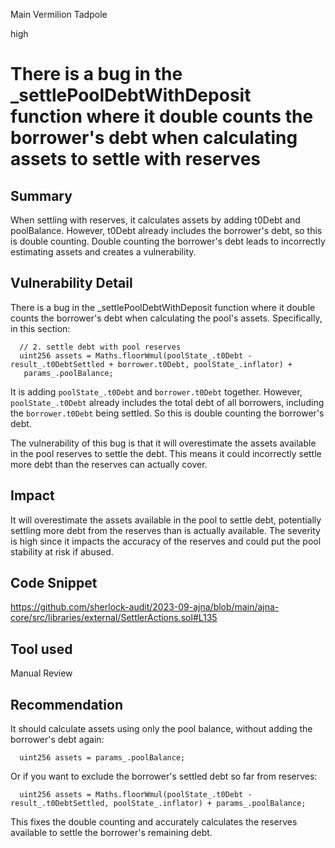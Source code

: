Main Vermilion Tadpole

high

# There is a bug in the _settlePoolDebtWithDeposit function where it double counts the borrower's debt when calculating assets to settle with reserves
## Summary
When settling with reserves, it calculates assets by adding t0Debt and poolBalance. However, t0Debt already includes the borrower's debt, so this is double counting. Double counting the borrower's debt leads to incorrectly estimating assets and creates a vulnerability. 
## Vulnerability Detail
There is a bug in the _settlePoolDebtWithDeposit function where it double counts the borrower's debt when calculating the pool's assets.
Specifically, in this section:

      // 2. settle debt with pool reserves
      uint256 assets = Maths.floorWmul(poolState_.t0Debt - result_.t0DebtSettled + borrower.t0Debt, poolState_.inflator) + 
       params_.poolBalance;

It is adding `poolState_.t0Debt` and `borrower.t0Debt` together. However, `poolState_.t0Debt` already includes the total debt of all borrowers, including the `borrower.t0Debt` being settled. So this is double counting the borrower's debt.

The vulnerability of this bug is that it will overestimate the assets available in the pool reserves to settle the debt. This means it could incorrectly settle more debt than the reserves can actually cover.

## Impact
It will overestimate the assets available in the pool to settle debt, potentially settling more debt from the reserves than is actually available. The severity is high since it impacts the accuracy of the reserves and could put the pool stability at risk if abused.
## Code Snippet
https://github.com/sherlock-audit/2023-09-ajna/blob/main/ajna-core/src/libraries/external/SettlerActions.sol#L135
## Tool used

Manual Review

## Recommendation
It should calculate assets using only the pool balance, without adding the borrower's debt again:

      uint256 assets = params_.poolBalance;

Or if you want to exclude the borrower's settled debt so far from reserves:

      uint256 assets = Maths.floorWmul(poolState_.t0Debt - result_.t0DebtSettled, poolState_.inflator) + params_.poolBalance;

This fixes the double counting and accurately calculates the reserves available to settle the borrower's remaining debt.

